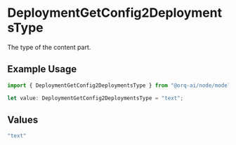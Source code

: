 # DeploymentGetConfig2DeploymentsType

The type of the content part.

## Example Usage

```typescript
import { DeploymentGetConfig2DeploymentsType } from "@orq-ai/node/models/operations";

let value: DeploymentGetConfig2DeploymentsType = "text";
```

## Values

```typescript
"text"
```